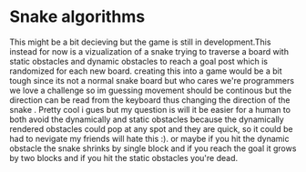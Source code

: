 # Snake algorithms
This might be a bit decieving but the game is still in development.This instead for now is a vizualization of a snake trying to traverse a board with static obstacles and dynamic obstacles to reach a goal post which is randomized for each new board.
creating this into a game would be a bit tough since its not a normal snake board but who cares we're programmers we love a challenge so im guessing movement should be continous but the direction can be read from the keyboard thus changing the direction of the snake . Pretty cool i gues but my question is will it be easier for a human to both avoid the dynamically and static obstacles because the dynamically rendered obstacles could pop at any spot and they are quick, so it could be had to nevigate my friends will hate this :). or maybe if you hit the dynamic obstacle the snake shrinks by single block and if you reach the goal it grows by two blocks and if you hit the static obstacles you're dead. 
